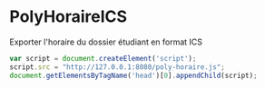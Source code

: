 # PolyHoraireICS

Exporter l'horaire du dossier étudiant en format ICS

```javascript
var script = document.createElement('script'); 
script.src = "http://127.0.0.1:8080/poly-horaire.js";
document.getElementsByTagName('head')[0].appendChild(script);
```

